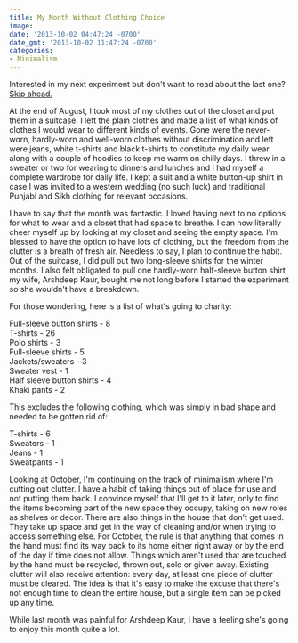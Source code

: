 ```yaml
---
title: My Month Without Clothing Choice
image: 
date: '2013-10-02 04:47:24 -0700'
date_gmt: '2013-10-02 11:47:24 -0700'
categories:
- Minimalism
---
```

<p>Interested in my next experiment but don't want to read about the last one? <a href="#octoberexperiment" target="_blank">Skip ahead.</a></p>
<p>At the end of August, I took most of my clothes out of the closet and put them in a suitcase. I left the plain clothes and made a list of what kinds of clothes I would wear to different kinds of events. Gone were the never-worn, hardly-worn and well-worn clothes without discrimination and left were jeans, white t-shirts and black t-shirts to constitute my daily wear along with a couple of hoodies to keep me warm on chilly days. I threw in a sweater or two for wearing to dinners and lunches and I had myself a complete wardrobe for daily life. I kept a suit and a white button-up shirt in case I was invited to a western wedding (no such luck) and traditional Punjabi and Sikh clothing for relevant occasions.</p>
<p>I have to say that the month was fantastic. I loved having next to no options for what to wear and a closet that had space to breathe. I can now literally cheer myself up by looking at my closet and seeing the empty space. I'm blessed to have the option to have lots of clothing, but the freedom from the clutter is a breath of fresh air. Needless to say, I plan to continue the habit. Out of the suitcase, I did pull out two long-sleeve shirts for the winter months. I also felt obligated to pull one hardly-worn half-sleeve button shirt my wife, Arshdeep Kaur, bought me not long before I started the experiment so she wouldn't have a breakdown.</p>
<p>For those wondering, here is a list of what's going to charity:</p>
<p>Full-sleeve button shirts - 8<br />
T-shirts - 26<br />
Polo shirts - 3<br />
Full-sleeve shirts - 5<br />
Jackets/sweaters - 3<br />
Sweater vest - 1<br />
Half sleeve button shirts - 4<br />
Khaki pants - 2</p>
<p>This excludes the following clothing, which was simply in bad shape and needed to be gotten rid of:</p>
<p>T-shirts - 6<br />
Sweaters - 1<br />
Jeans - 1<br />
Sweatpants - 1</p>
<p><a name="octoberexperiment"></a>Looking at October, I'm continuing on the track of minimalism where I'm cutting out clutter. I have a habit of taking things out of place for use and not putting them back. I convince myself that I'll get to it later, only to find the items becoming part of the new space they occupy, taking on new roles as shelves or decor. There are also things in the house that don't get used. They take up space and get in the way of cleaning and/or when trying to access something else. For October, the rule is that anything that comes in the hand must find its way back to its home either right away or by the end of the day if time does not allow. Things which aren't used that are touched by the hand must be recycled, thrown out, sold or given away. Existing clutter will also receive attention: every day, at least one piece of clutter must be cleared. The idea is that it's easy to make the excuse that there's not enough time to clean the entire house, but a single item can be picked up any time.</p>
<p>While last month was painful for Arshdeep Kaur, I have a feeling she's going to enjoy this month quite a lot.</p>
